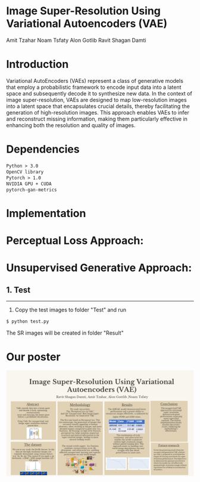 # Image Super-Resolution Using Variational Autoencoders (VAE)
Amit Tzahar
Noam Tsfaty
Alon Gotlib
Ravit Shagan Damti

# Introduction
 Variational AutoEncoders (VAEs) represent a class of generative models that employ a probabilistic framework to encode input data into a latent space and subsequently decode it to synthesize new data. In the context of image super-resolution, VAEs are designed to map low-resolution images into a latent space that encapsulates crucial details, thereby facilitating the generation of high-resolution images. This approach enables VAEs to infer and reconstruct missing information, making them particularly effective in enhancing both the resolution and quality of images.
 
# Dependencies
    Python > 3.0
    OpenCV library
    Pytorch > 1.0
    NVIDIA GPU + CUDA
    pytorch-gan-metrics


# Implementation
# Perceptual Loss Approach:



# Unsupervised Generative Approach:
## 1. Test
---------------------------------------
1. Copy the test images to folder "Test" and run 
```sh
$ python test.py
```
The SR images will be created in folder "Result"

# Our poster
![our poster!](./poster_deep_learning.png)
